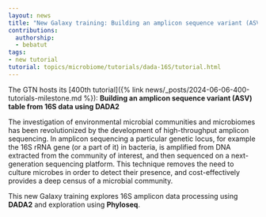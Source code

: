 ```yaml
---
layout: news
title: "New Galaxy training: Building an amplicon sequence variant (ASV) table from 16S data using DADA2"
contributions:
  authorship: 
  - bebatut
tags: 
- new tutorial
tutorial: topics/microbiome/tutorials/dada-16S/tutorial.html
---
```


The GTN hosts its [400th tutorial]({% link news/_posts/2024-06-06-400-tutorials-milestone.md %}): **Building an amplicon sequence variant (ASV) table from 16S data using DADA2**

The investigation of environmental microbial communities and microbiomes has been revolutionized by the development of high-throughput amplicon sequencing. In amplicon sequencing a particular genetic locus, for example the 16S rRNA gene (or a part of it) in bacteria, is amplified from DNA extracted from the community of interest, and then sequenced on a next-generation sequencing platform. This technique removes the need to culture microbes in order to detect their presence, and cost-effectively provides a deep census of a microbial community.

This new Galaxy training explores 16S amplicon data processing using **DADA2** and exploration using **Phyloseq**.

